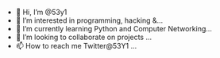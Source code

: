 - 👋 Hi, I’m @53y1
- 👀 I’m interested in programming, hacking &...
- 🌱 I’m currently learning Python and Computer Networking...
- 💞️ I’m looking to collaborate on projects ...
- 📫 How to reach me Twitter@53Y1 ...

<!---
53y1/53y1 is a ✨ special ✨ repository because its `README.md` (this file) appears on your GitHub profile.
You can click the Preview link to take a look at your changes.
--->
